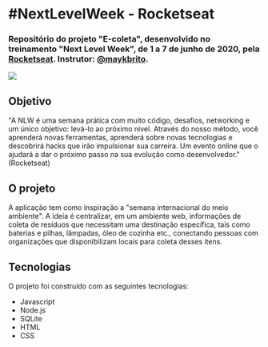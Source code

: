 <h1>#NextLevelWeek - Rocketseat</h1>
<h3>Repositório do projeto "E-coleta", desenvolvido no treinamento "Next Level Week", de 1 a 7 de junho de 2020,
pela <a href="https://rocketseat.com.br/">Rocketseat<a>. Instrutor: <a href="https://github.com/maykbrito">@maykbrito</a>.</h3>

<img src="https://raw.githubusercontent.com/DanielObara/NLW-1.0/master/.github/logo.svg?sanitize=true">

<h2>Objetivo</h2>
<p>"A NLW é uma semana prática com muito código, desafios, networking e um único objetivo: levá-lo ao próximo nível.
Através do nosso método, você aprenderá novas ferramentas, aprenderá sobre novas tecnologias e descobrirá hacks que irão
impulsionar sua carreira. Um evento online que o ajudará a dar o próximo passo na sua evolução como desenvolvedor."
(Rocketseat)</p>

<h2>O projeto</h2>
<p>A aplicação tem como inspiração a "semana internacional do meio ambiente".
A ideia é centralizar, em um ambiente web, informações de coleta de resíduos que necessitam uma destinação específica,
tais como baterias e pilhas, lâmpadas, óleo de cozinha etc., conectando pessoas com organizações que disponibilizam
locais para coleta desses itens.

<h2>Tecnologias</h2>
<p>O projeto foi construído com as seguintes tecnologias:</p>
  <ul>
    <li>Javascript</li>
    <li>Node.js</li>    
    <li>SQLite</li>
    <li>HTML</li>
    <li>CSS</li>
  </ul>
